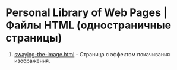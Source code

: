 # Personal Library of Web Pages | Файлы HTML (одностраничные страницы)
1. [swaying-the-image.html](https://github.com/opencodee/html-files/blob/main/swaying-the-image.html) - Страница с эффектом покачивания изображения.
